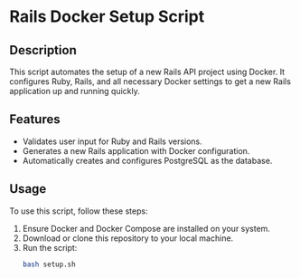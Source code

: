 # Rails Docker Setup Script

## Description
This script automates the setup of a new Rails API project using Docker. It configures Ruby, Rails, and all necessary Docker settings to get a new Rails application up and running quickly.

## Features
- Validates user input for Ruby and Rails versions.
- Generates a new Rails application with Docker configuration.
- Automatically creates and configures PostgreSQL as the database.

## Usage
To use this script, follow these steps:

1. Ensure Docker and Docker Compose are installed on your system.
2. Download or clone this repository to your local machine.
3. Run the script:
   ```bash
   bash setup.sh
